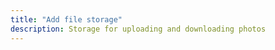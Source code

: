 ```yaml
---
title: "Add file storage"
description: Storage for uploading and downloading photos
---
```


<inline-fragment integration="react" src="~/start/getting-started/fragments/react/storage.md"></inline-fragment>
<inline-fragment integration="react-native" src="~/start/getting-started/fragments/reactnative/storage.md"></inline-fragment>

